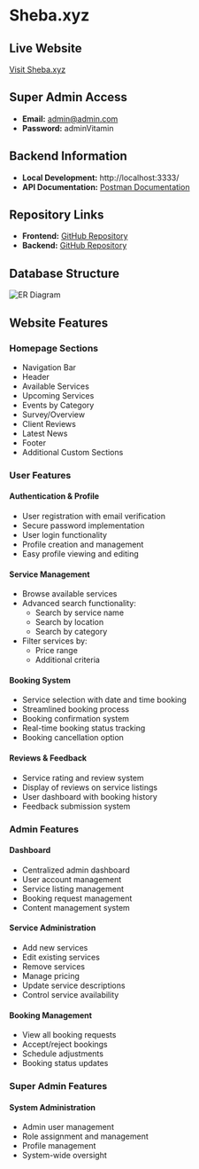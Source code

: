 # Sheba.xyz

## Live Website
[Visit Sheba.xyz](https://shebaxyz-gt23ec1s0-nayem9b.vercel.app/)

## Super Admin Access
- **Email:** admin@admin.com
- **Password:** adminVitamin

## Backend Information
- **Local Development:** http://localhost:3333/
- **API Documentation:** [Postman Documentation](https://documenter.getpostman.com/view/24754089/2s9YRB1X3f)

## Repository Links
- **Frontend:** [GitHub Repository](https://github.com/nayem9b/Sheba.xyz-frontend)
- **Backend:** [GitHub Repository](https://github.com/nayem9b/Sheba.xyz-backend)

## Database Structure
![ER Diagram](https://i.ibb.co/bQbtt7d/ER-Diagram.png)

## Website Features

### Homepage Sections
- Navigation Bar
- Header
- Available Services
- Upcoming Services
- Events by Category
- Survey/Overview
- Client Reviews
- Latest News
- Footer
- Additional Custom Sections

### User Features

#### Authentication & Profile
- User registration with email verification
- Secure password implementation
- User login functionality
- Profile creation and management
- Easy profile viewing and editing

#### Service Management
- Browse available services
- Advanced search functionality:
  - Search by service name
  - Search by location
  - Search by category
- Filter services by:
  - Price range
  - Additional criteria

#### Booking System
- Service selection with date and time booking
- Streamlined booking process
- Booking confirmation system
- Real-time booking status tracking
- Booking cancellation option

#### Reviews & Feedback
- Service rating and review system
- Display of reviews on service listings
- User dashboard with booking history
- Feedback submission system

### Admin Features

#### Dashboard
- Centralized admin dashboard
- User account management
- Service listing management
- Booking request management
- Content management system

#### Service Administration
- Add new services
- Edit existing services
- Remove services
- Manage pricing
- Update service descriptions
- Control service availability

#### Booking Management
- View all booking requests
- Accept/reject bookings
- Schedule adjustments
- Booking status updates

### Super Admin Features

#### System Administration
- Admin user management
- Role assignment and management
- Profile management
- System-wide oversight
